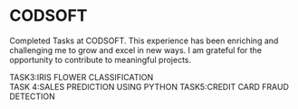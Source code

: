 # CODSOFT
Completed Tasks at CODSOFT. This experience has been enriching and challenging me to grow and excel in new ways. I am grateful for the opportunity to contribute to meaningful projects.

TASK3:IRIS FLOWER CLASSIFICATION <br>
TASK 4:SALES PREDICTION USING PYTHON
TASK5:CREDIT CARD FRAUD DETECTION
